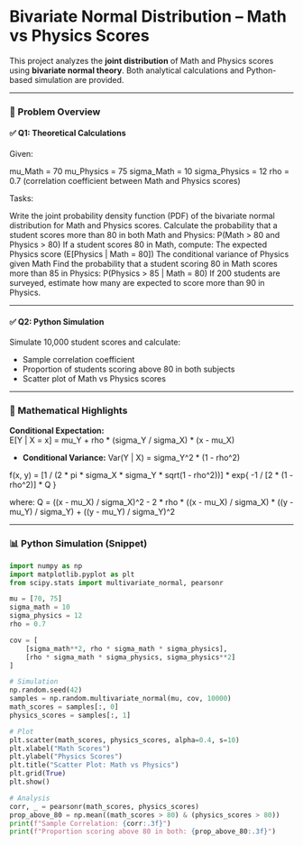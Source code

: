 # Bivariate Normal Distribution – Math vs Physics Scores

This project analyzes the **joint distribution** of Math and Physics scores using **bivariate normal theory**. Both analytical calculations and Python-based simulation are provided.

---

### 📌 Problem Overview

#### ✅ Q1: Theoretical Calculations

Given:

mu_Math = 70
mu_Physics = 75
sigma_Math = 10
sigma_Physics = 12
rho = 0.7 (correlation coefficient between Math and Physics scores)

Tasks:

Write the joint probability density function (PDF) of the bivariate normal distribution for Math and Physics scores.
Calculate the probability that a student scores more than 80 in both Math and Physics:
P(Math > 80 and Physics > 80)
If a student scores 80 in Math, compute:
The expected Physics score (E[Physics | Math = 80])
The conditional variance of Physics given Math
Find the probability that a student scoring 80 in Math scores more than 85 in Physics:
P(Physics > 85 | Math = 80)
If 200 students are surveyed, estimate how many are expected to score more than 90 in Physics.

---

#### ✅ Q2: Python Simulation

Simulate 10,000 student scores and calculate:

- Sample correlation coefficient
- Proportion of students scoring above 80 in both subjects
- Scatter plot of Math vs Physics scores

---

### 🧮 Mathematical Highlights


**Conditional Expectation:**  
E[Y | X = x] = mu_Y + rho * (sigma_Y / sigma_X) * (x - mu_X)


- **Conditional Variance:**
Var(Y | X) = sigma_Y^2 * (1 - rho^2)

f(x, y) = [1 / (2 * pi * sigma_X * sigma_Y * sqrt(1 - rho^2))] 
         * exp{ -1 / [2 * (1 - rho^2)] * Q }

where:
Q = ((x - mu_X) / sigma_X)^2 
    - 2 * rho * ((x - mu_X) / sigma_X) * ((y - mu_Y) / sigma_Y) 
    + ((y - mu_Y) / sigma_Y)^2


---

### 📊 Python Simulation (Snippet)

```python
import numpy as np
import matplotlib.pyplot as plt
from scipy.stats import multivariate_normal, pearsonr

mu = [70, 75]
sigma_math = 10
sigma_physics = 12
rho = 0.7

cov = [
    [sigma_math**2, rho * sigma_math * sigma_physics],
    [rho * sigma_math * sigma_physics, sigma_physics**2]
]

# Simulation
np.random.seed(42)
samples = np.random.multivariate_normal(mu, cov, 10000)
math_scores = samples[:, 0]
physics_scores = samples[:, 1]

# Plot
plt.scatter(math_scores, physics_scores, alpha=0.4, s=10)
plt.xlabel("Math Scores")
plt.ylabel("Physics Scores")
plt.title("Scatter Plot: Math vs Physics")
plt.grid(True)
plt.show()

# Analysis
corr, _ = pearsonr(math_scores, physics_scores)
prop_above_80 = np.mean((math_scores > 80) & (physics_scores > 80))
print(f"Sample Correlation: {corr:.3f}")
print(f"Proportion scoring above 80 in both: {prop_above_80:.3f}")
